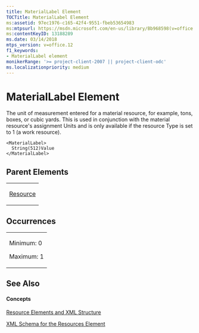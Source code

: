 ```yaml
---
title: MaterialLabel Element
TOCTitle: MaterialLabel Element
ms:assetid: 97ec1976-c165-42f4-9551-fbeb53654983
ms:mtpsurl: https://msdn.microsoft.com/en-us/library/Bb968598(v=office.12)
ms:contentKeyID: 13188289
ms.date: 03/14/2018
mtps_version: v=office.12
f1_keywords:
- MaterialLabel element
monikerRange: '>= project-client-2007 || project-client-odc'
ms.localizationpriority: medium
---
```


# MaterialLabel Element




The unit of measurement entered for a material resource, for example, tons, boxes, or cubic yards. This is used in conjunction with the material resource's assignment Units and is only available if the resource Type is set to 1 (a work resource).

    <MaterialLabel>
      String(512)Value
    </MaterialLabel>

## Parent Elements

<table>
<colgroup>
<col style="width: 100%" />
</colgroup>
<tbody>
<tr class="odd">
<td><p><a href="resource-element.md">Resource</a></p></td>
</tr>
</tbody>
</table>

## Occurrences

<table>
<colgroup>
<col style="width: 100%" />
</colgroup>
<tbody>
<tr class="odd">
<td><p>Minimum: 0</p>
<p>Maximum: 1</p></td>
</tr>
</tbody>
</table>

## See Also

#### Concepts

[Resource Elements and XML Structure](resource-elements-and-xml-structure.md)

[XML Schema for the Resources Element](xml-schema-for-the-resources-element.md)

